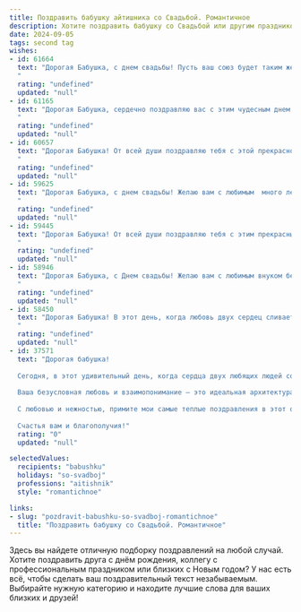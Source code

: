 ```yaml
---
title: Поздравить бабушку айтишника со Свадьбой. Романтичное
description: Хотите поздравить бабушку со Свадьбой или другим праздником? Наш ИИ создаст незабываемое поздравление, а вы обязательно выделитесь среди других.  
date: 2024-09-05
tags: second tag
wishes:
- id: 61664
  text: "Дорогая Бабушка, с днем свадьбы! Пусть ваш союз будет таким же крепким и нежным, как ваш код, а любовь –  как бесконечный поток данных, который никогда не иссякнет.
  "
  rating: "undefined"
  updated: "null"
- id: 61165
  text: "Дорогая Бабушка, сердечно поздравляю вас с этим чудесным днем! Пусть ваша свадьба станет началом новой главы в вашей жизни,  наполненной любовью, счастьем и  яркими красками! Желаю вам крепкого здоровья,  неиссякаемого оптимизма и бесконечного вдохновения! Вы, как истинный айтишник,  создали невероятную  систему отношений,  уверен,   она будет работать без сбоев и ошибок долгие годы! 💕
  "
  rating: "undefined"
  updated: "null"
- id: 60657
  text: "Дорогая Бабушка! От всей души поздравляю тебя с этой прекрасной свадьбой! Пусть ваш союз будет таким же прочным и ярким, как код, который пишет твой любимый внук-айтишник!  Пусть ваша любовь будет вечной, как алгоритм, и бесконечно прекрасной, как открытый код!
  "
  rating: "undefined"
  updated: "null"
- id: 59625
  text: "Дорогая Бабушка, с днем свадьбы! Желаю вам с любимым  много лет счастья, любви и радости, чтобы ваша жизнь была наполнена теплом и уютом, как уютный уголок айтишника, полный ламповыми ночами, но с прекрасным рассветом рядом с любимым человеком.
  "
  rating: "undefined"
  updated: "null"
- id: 59445
  text: "Дорогая Бабушка! От всей души поздравляю тебя с этим прекрасным днем — днем твоей свадьбы! Желаю вам с дедушкой долгих лет счастья, любви и взаимопонимания. Пусть ваш союз будет прочным, как код  программы, которую написал бы самый талантливый айтишник.  Будьте счастливы!
  "
  rating: "undefined"
  updated: "null"
- id: 58946
  text: "Дорогая Бабушка, с Днем свадьбы! Желаю вам с любимым внуком бесконечного счастья, любви и гармонии в вашей IT-семье. Пусть ваш дом всегда будет полон тепла, света и вдохновения!
  "
  rating: "undefined"
  updated: "null"
- id: 58450
  text: "Дорогая Бабушка! В этот день, когда любовь двух сердец сливается в единое, позвольте мне от всей души пожелать вам море счастья, нежности и радости! Пусть ваша жизнь будет полна таких прекрасных моментов, как этот чудесный праздник! С днем свадьбы!
  "
  rating: "undefined"
  updated: "null"
- id: 37571
  text: "Дорогая бабушка!
  
  Сегодня, в этот удивительный день, когда сердца двух любящих людей соединяются в священном узле брака, хочется от всей души поздравить тебя! Давай представим, что эта свадьба — как великолепный программный код, написанный с любовью и заботой. Пусть каждый новый день вашей жизни вместе будет, как обновление, приносящее радость и новые возможности.
  
  Ваша безусловная любовь и взаимопонимание — это идеальная архитектура для счастливой жизни. Пусть ваш союз будет надежно защищен, как самые высокие технологии, а каждый момент вместе — как бесконечный поток вдохновения.
  
  С любовью и нежностью, примите мои самые теплые поздравления в этот особенный день! Пусть ваша жизнь будет полна ярких эмоций, гармонии и светлых мечтаний, как самый красивый и романтичный сценарий.
  
  Счастья вам и благополучия!"
  rating: "0"
  updated: "null"

selectedValues:
  recipients: "babushku"
  holidays: "so-svadboj"
  professions: "aitishnik"
  style: "romantichnoe"

links:
- slug: "pozdravit-babushku-so-svadboj-romantichnoe"
  title: "Поздравить бабушку со Свадьбой. Романтичное"
---
```


Здесь вы найдете отличную подборку поздравлений на любой случай. 
Хотите поздравить друга с днём рождения, коллегу с профессиональным праздником или близких с Новым годом? У нас есть всё, чтобы сделать ваш поздравительный текст незабываемым. Выбирайте нужную категорию и находите лучшие слова для ваших близких и друзей!
